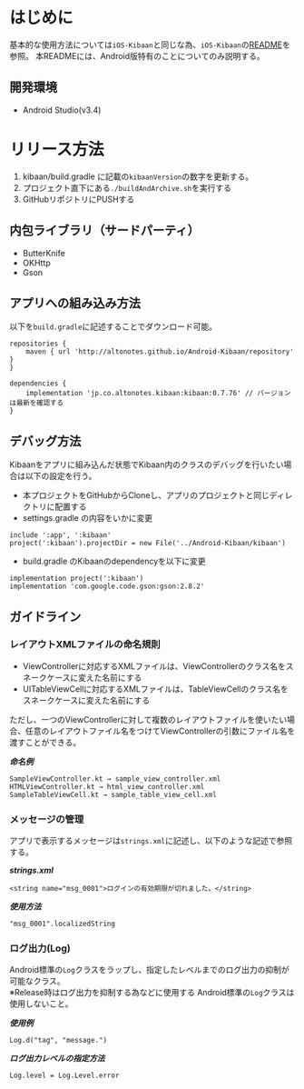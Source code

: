 # はじめに

基本的な使用方法については`iOS-Kibaan`と同じな為、`iOS-Kibaan`の[README](https://github.com/altonotes/iOS-Kibaan/blob/master/README.md)を参照。
本READMEには、Android版特有のことについてのみ説明する。  

## 開発環境
* Android Studio(v3.4)

# リリース方法

1. kibaan/build.gradle に記載の`kibaanVersion`の数字を更新する。
2. プロジェクト直下にある`./buildAndArchive.sh`を実行する
3. GitHubリポジトリにPUSHする

## 内包ライブラリ（サードパーティ）
* ButterKnife
* OKHttp
* Gson

## アプリへの組み込み方法
以下を`build.gradle`に記述することでダウンロード可能。

```
repositories {
    maven { url 'http://altonotes.github.io/Android-Kibaan/repository' }
}
```

```
dependencies {
	implementation 'jp.co.altonotes.kibaan:kibaan:0.7.76' // バージョンは最新を確認する
}
```

## デバッグ方法

Kibaanをアプリに組み込んだ状態でKibaan内のクラスのデバッグを行いたい場合は以下の設定を行う。

- 本プロジェクトをGitHubからCloneし、アプリのプロジェクトと同じディレクトリに配置する
- settings.gradle の内容をいかに変更

```
include ':app', ':kibaan'
project(':kibaan').projectDir = new File('../Android-Kibaan/kibaan')
```

- build.gradle のKibaanのdependencyを以下に変更

```
implementation project(':kibaan')
implementation 'com.google.code.gson:gson:2.8.2'
```

## ガイドライン

### レイアウトXMLファイルの命名規則

- ViewControllerに対応するXMLファイルは、ViewControllerのクラス名をスネークケースに変えた名前にする
- UITableViewCellに対応するXMLファイルは、TableViewCellのクラス名をスネークケースに変えた名前にする

ただし、一つのViewControllerに対して複数のレイアウトファイルを使いたい場合、任意のレイアウトファイル名をつけてViewControllerの引数にファイル名を渡すことができる。

***命名例***

```
SampleViewController.kt → sample_view_controller.xml
HTMLViewController.kt → html_view_controller.xml
SampleTableViewCell.kt → sample_table_view_cell.xml
```

### メッセージの管理
アプリで表示するメッセージは`strings.xml`に記述し、以下のような記述で参照する。

***strings.xml***  

```
<string name="msg_0001">ログインの有効期限が切れました。</string>
```  
***使用方法***

```
"msg_0001".localizedString
```

### ログ出力(Log)
Android標準の`Log`クラスをラップし、指定したレベルまでのログ出力の抑制が可能なクラス。  
※Release時はログ出力を抑制する為などに使用する
Android標準の`Log`クラスは使用しないこと。

***使用例***
```
Log.d("tag", "message.")
```

***ログ出力レベルの指定方法***
```
Log.level = Log.Level.error
```
